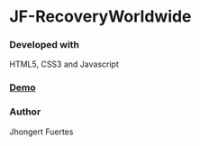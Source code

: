 # JF-RecoveryWorldwide


### Developed with
HTML5, CSS3 and Javascript

### [Demo](https://jhongert.github.io/JF-RecoveryWorldwide/)

### Author
Jhongert Fuertes